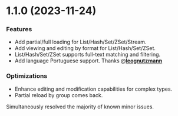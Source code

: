 # 1.1.0 (2023-11-24)

### Features
* Add partial/full loading for List/Hash/Set/ZSet/Stream.
* Add viewing and editing by format for List/Hash/Set/ZSet.
* List/Hash/Set/ZSet supports full-text matching and filtering.
* Add language Portuguese support. Thanks @**[leognutzmann](https://github.com/leognutzmann)**

### Optimizations
* Enhance editing and modification capabilities for complex types.
* Partial reload by group comes back.

Simultaneously resolved the majority of known minor issues.
